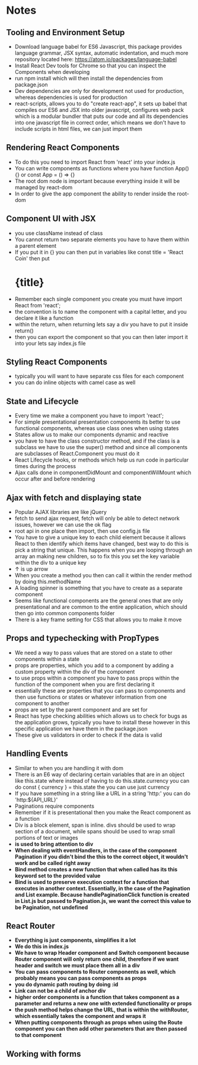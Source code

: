 # Notes

## Tooling and Environment Setup
* Download language babel for ES6 Javascript, this package provides language grammar, JSX syntax, automatic indentation, and much more repository located here: https://atom.io/packages/language-babel
* Install React Dev tools for Chrome so that you can inspect the Components when developing
* run npm install which will then install the dependencies from package.json
* Dev dependencies are only for development not used for production, whereas dependencies is used for production
* react-scripts, allows you to do "create react-app", it sets up babel that compiles our ES6 and JSX into older javascript, configures web pack which is a modular bundler that puts our code and all its dependencies into one javascript file in correct order, which means we don't have to include scripts in html files, we can just import them

## Rendering React Components
* To do this you need to import React from 'react' into your index.js
* You can write components as functions where you have
  function App() {} or const App = () => {}
* The root dom node is important because everything inside it will be managed by react-dom
* In order to give the app component the ability to render inside the root-dom

## Component UI with JSX
* you use className instead of class
* You cannot return two separate elements you have to have them within a parent element
* If you put it in {} you can then put in variables like const title = 'React Coin' then put <h1>{title}</h1>
* Remember each single component you create you must have import React from 'react';
* the convention is to name the component with a capital letter, and you declare it like a function
* within the return, when returning lets say a div you have to put it inside return()
* then you can export the component so that you can then later import it into your lets say index.js file

## Styling React Components
* typically you will want to have separate css files for each component
* you can do inline objects with camel case as well

## State and Lifecycle
* Every time we make a component you have to import 'react';
* For simple presentational presentation components its better to use functional components, whereas use class ones when using states
* States allow us to make our components dynamic and reactive
* you have to have the class constructor method, and if the class is a subclass we have to use the super() method and since all components are subclasses of React.Component you must do it
* React Lifecycle hooks, or methods which help us run code in particular times during the process
* Ajax calls done in componentDidMount and componentWillMount which occur after and before rendering

## Ajax with fetch and displaying state
* Popular AJAX libraries are like jQuery
* fetch to send ajax request, fetch will only be able to detect network issues, however we can use the ok flag
* root api in one place then import, then use config.js file
* You have to give a unique key to each child element because it allows React to then identify which items have changed, best way to do this is pick a string that unique. This happens when you are looping through an array an making new children, so to fix this you set the key variable within the div to a unique key
* &uarr; is up arrow
* When you create a method you then can call it within the render method by doing this.methodName
* A loading spinner is something that you have to create as a separate component
* Seems like functional components are the general ones that are only presentational and are common to the entire application, which should then go into common components folder
* There is a key frame setting for CSS that allows you to make it move

## Props and typechecking with PropTypes
* We need a way to pass values that are stored on a state to other components within a state
* props are properties, which you add to a component by adding a custom property within the div of the component
* to use props within a component you have to pass props within the function of the component when you are first declaring it
* essentially these are properties that you can pass to components and then use functions or states or whatever information from one component to another
* props are set by the parent component and are set for
* React has type checking abilities which allows us to check for bugs as the application grows, typically you have to install these however in this specific application we have them in the package.json
* These give us validators in order to check if the data is valid

## Handling Events
* Similar to when you are handling it with dom
* There is an E6 way of declaring certain variables that are in an object like this.state where instead of having to do this.state.currency you can do const { currency } = this.state the you can use just currency
* If you have something in a string like a URL in a string 'http:' you can do 'http:${API_URL}'  
* Paginations require components
* Remember if it is presentational then you make the React component as a function
* Div is a block element, span is inline. divs should be used to wrap section of a document, while spans should be used to wrap small portions of text or images
* <b> is used to bring attention to div
* When dealing with eventHandlers, in the case of the component Pagination if you didn't bind the this to the correct object, it wouldn't work and be called right away
* Bind method creates a new function that when called has its this keyword set to the provided value
* Bind is used to preserve execution context for a function that executes in another context. Essentially, in the case of the Pagination and List example. Because handlePaginationClick function is created in List.js but passed to Pagination.js, we want the correct this value to be Pagination, not undefined

## React Router
* Everything is just components, simplifies it a lot
* We do this in index.js
* We have to wrap Header component and Switch component because Router component will only return one child, therefore if we want header and switch we must place them all in a div
* You can pass components to Router components as well, which probably means you can pass components as props
* you do dynamic path routing by doing :id
* Link can not be a child of anchor div
* higher order components is a function that takes component as a parameter and returns a new one with extended functionality or props
* the push method helps change the URL, that is within the withRouter, which essentially takes the component and wraps it
* When putting components through as props when using the Route component you can then add other parameters that are then passed to that component

## Working with forms

